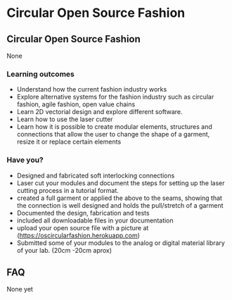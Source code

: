 # Circular Open Source Fashion

## Circular Open Source Fashion

None
### Learning outcomes

* Understand how the current fashion industry works
* Explore alternative systems for the fashion industry such as circular fashion, agile fashion, open value chains
* Learn 2D vectorial design and explore different software.
* Learn how to use the laser cutter
* Learn how it is possible to create modular elements, structures and connections that allow the user to change the shape of a garment, resize it or replace certain elements

### Have you?

* Designed and fabricated soft interlocking connections
* Laser cut your modules and document the steps for setting up the laser cutting process in a tutorial format.
* created a full garment or applied the above to the seams, showing that the connection is well designed and holds the pull/stretch of a garment
* Documented the design, fabrication and tests
* included all downloadable files in your documentation
* upload your open source file with a picture at (https://oscircularfashion.herokuapp.com)
* Submitted some of your modules to the analog or digital material library of your lab. (20cm -20cm aprox)

## FAQ

None yet
